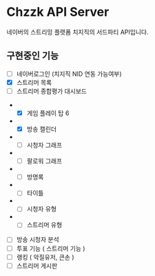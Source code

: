 # Chzzk API Server

네이버의 스트리밍 플랫폼 치지직의 서드파티 API입니다.

## 구현중인 기능

- [ ] 네이버로그인 (치지직 NID 연동 가능여부)
- [x] 스트리머 목록
- [ ] 스트리머 종합평가 대시보드
- - [x] 게임 플레이 탑 6
- - [x] 방송 캘린더
- - [ ] 시청자 그래프
- - [ ] 팔로워 그래프
- - [ ] 방명록
- - [ ] 타이틀
- - [ ] 시청자 유형
- - [ ] 스트리머 유형
- [ ] 방송 시청자 분석
- [ ] 투표 기능 ( 스트리머 기능 )
- [ ] 랭킹 ( 악질유저, 큰손 )
- [ ] 스트리머 게시판
